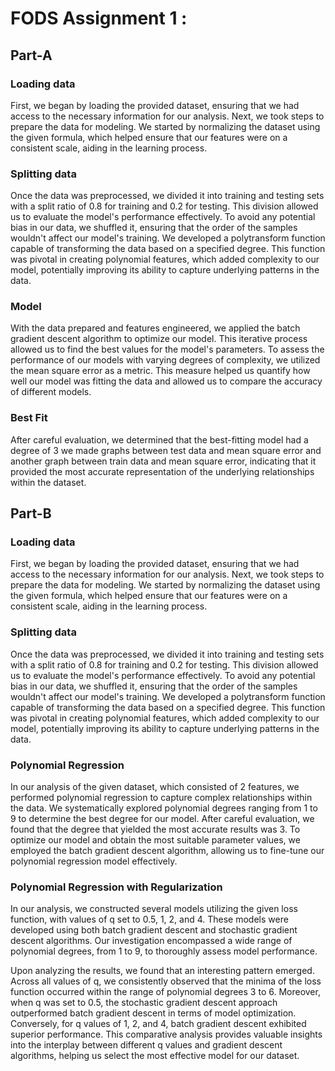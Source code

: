 # FODS Assignment 1 :
## Part-A

### Loading data
First, we began by loading the provided dataset, ensuring that we had access to the necessary information for our analysis. Next, we took steps to prepare the data for modeling. We started by normalizing the dataset using the given formula, which helped ensure that our features were on a consistent scale, aiding in the learning process.

### Splitting data
Once the data was preprocessed, we divided it into training and testing sets with a split ratio of 0.8 for training and 0.2 for testing. This division allowed us to evaluate the model's performance effectively.
To avoid any potential bias in our data, we shuffled it, ensuring that the order of the samples wouldn't affect our model's training.
We developed a polytransform function capable of transforming the data based on a specified degree. This function was pivotal in creating polynomial features, which added complexity to our model, potentially improving its ability to capture underlying patterns in the data.

### Model
With the data prepared and features engineered, we applied the batch gradient descent algorithm to optimize our model. This iterative process allowed us to find the best values for the model's parameters.
To assess the performance of our models with varying degrees of complexity, we utilized the mean square error as a metric. This measure helped us quantify how well our model was fitting the data and allowed us to compare the accuracy of different models.

### Best Fit
After careful evaluation, we determined that the best-fitting model had a degree of 3 we made graphs between test data and mean square error and another graph between train data and mean square error, indicating that it provided the most accurate representation of the underlying relationships within the dataset.

## Part-B

### Loading data
First, we began by loading the provided dataset, ensuring that we had access to the necessary information for our analysis. Next, we took steps to prepare the data for modeling. We started by normalizing the dataset using the given formula, which helped ensure that our features were on a consistent scale, aiding in the learning process.

### Splitting data
Once the data was preprocessed, we divided it into training and testing sets with a split ratio of 0.8 for training and 0.2 for testing. This division allowed us to evaluate the model's performance effectively.
To avoid any potential bias in our data, we shuffled it, ensuring that the order of the samples wouldn't affect our model's training.
We developed a polytransform function capable of transforming the data based on a specified degree. This function was pivotal in creating polynomial features, which added complexity to our model, potentially improving its ability to capture underlying patterns in the data.

### Polynomial Regression
In our analysis of the given dataset, which consisted of 2 features, we performed polynomial regression to capture complex relationships within the data. We systematically explored polynomial degrees ranging from 1 to 9 to determine the best degree for our model. After careful evaluation, we found that the degree that yielded the most accurate results was 3. To optimize our model and obtain the most suitable parameter values, we employed the batch gradient descent algorithm, allowing us to fine-tune our polynomial regression model effectively.

### Polynomial Regression with Regularization
In our analysis, we constructed several models utilizing the given loss function, with values of q set to 0.5, 1, 2, and 4. These models were developed using both batch gradient descent and stochastic gradient descent algorithms. Our investigation encompassed a wide range of polynomial degrees, from 1 to 9, to thoroughly assess model performance.

Upon analyzing the results, we found that an interesting pattern emerged. Across all values of q, we consistently observed that the minima of the loss function occurred within the range of polynomial degrees 3 to 6. Moreover, when q was set to 0.5, the stochastic gradient descent approach outperformed batch gradient descent in terms of model optimization. Conversely, for q values of 1, 2, and 4, batch gradient descent exhibited superior performance. This comparative analysis provides valuable insights into the interplay between different q values and gradient descent algorithms, helping us select the most effective model for our dataset.